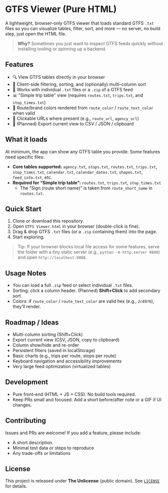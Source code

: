 # GTFS Viewer (Pure HTML)

A lightweight, browser-only GTFS viewer that loads standard GTFS `.txt` files so you can visualize tables, filter, sort, and more — no server, no build step, just open the HTML file.

> **Why?** Sometimes you just want to inspect GTFS feeds quickly without installing tooling or spinning up a backend.

## Features
- 🔍 View GTFS tables directly in your browser
- 🔄 Client-side filtering, sorting, and (optionally) multi-column sort
- 📁 Works with individual `.txt` files or a `.zip` of a GTFS feed
- 📊 “Simple trip table” view (requires `routes.txt`, `trips.txt`, and `stop_times.txt`)
- 🎨 Route/brand colors rendered from `route_color` / `route_text_color` when valid
- 🔗 Clickable URLs where present (e.g., `route_url`, `agency_url`)
- 💾 (Planned) Export current view to CSV / JSON / clipboard

## What it loads
At minimum, the app can show any GTFS table you provide. Some features need specific files:

- **Core tables supported:** `agency.txt`, `stops.txt`, `routes.txt`, `trips.txt`, `stop_times.txt`, `calendar.txt`, `calendar_dates.txt`, `shapes.txt`, `feed_info.txt`, etc.
- **Required for “Simple trip table”:** `routes.txt`, `trips.txt`, `stop_times.txt`
  - The “Sign (route short name)” is taken from `route_short_name` in `routes.txt`.

## Quick Start
1. Clone or download this repository.
2. Open `GTFS Viewer.html` in your browser (double-click is fine).
3. Drag & drop GTFS `.txt` files (or a `.zip` containing them) into the page.
4. Start exploring.

> Tip: If your browser blocks local file access for some features, serve the folder with a tiny static server (e.g., `python -m http.server 8000`) and open `http://localhost:8000`.

## Usage Notes
- You can load a full `.zip` feed or select individual `.txt` files.
- Sorting: click a column header. (Planned) **Shift+Click** to add secondary sort.
- Colors: if `route_color` / `route_text_color` are valid hex (e.g., `2c8976`), they’ll render.

## Roadmap / Ideas
- Multi-column sorting (Shift+Click)
- Export current view (CSV, JSON, copy to clipboard)
- Column show/hide and re-order
- Persistent filters (saved in localStorage)
- Basic charts (e.g., trips per route, stops per route)
- Keyboard navigation and accessibility improvements
- Very large feed optimization (virtualized tables)

## Development
- Pure front-end (HTML + JS + CSS). No build tools required.
- Keep PRs small and focused. Add a short before/after note or a GIF if UI changes.

## Contributing
Issues and PRs are welcome! If you add a feature, please include:
- A short description
- Minimal test data or steps to reproduce
- Any trade-offs or limitations

## License
This project is released under **The Unlicense** (public domain). See [`LICENSE`](./LICENSE) for details.
